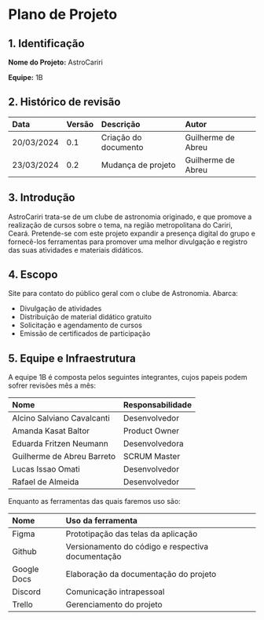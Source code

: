 # Plano de Projeto
## 1. Identificação

**Nome do Projeto:** AstroCariri

**Equipe:** 1B

## 2. Histórico de revisão
| Data | Versão | Descrição | Autor |
| :--- | :--- | :--- | :--- |
| 20/03/2024 | 0.1 | Criação do documento | Guilherme de Abreu |
| 23/03/2024 | 0.2 | Mudança de projeto | Guilherme de Abreu |


## 3. Introdução

AstroCariri trata-se de um clube de astronomia originado, e que promove a realização de cursos sobre o tema, na região metropolitana do Cariri, Ceará. Pretende-se com este projeto expandir a presença digital do grupo e fornecê-los ferramentas para promover uma melhor divulgação e registro das suas atividades e materiais didáticos.

## 4. Escopo

Site para contato do público geral com o clube de Astronomia. Abarca:

- Divulgação de atividades
- Distribuição de material didático gratuito
- Solicitação e agendamento de cursos
- Emissão de certificados de participação

## 5. Equipe e Infraestrutura

A equipe 1B é composta pelos seguintes integrantes, cujos papeis podem sofrer revisões mês a mês:

| Nome | Responsabilidade |
| :--- | :--- |
| Alcino Salviano Cavalcanti | Desenvolvedor |
| Amanda Kasat Baltor | Product Owner |
| Eduarda Fritzen Neumann | Desenvolvedora |
| Guilherme de Abreu Barreto | SCRUM Master |
| Lucas Issao Omati | Desenvolvedor |
| Rafael de Almeida | Desenvolvedor |

Enquanto as ferramentas das quais faremos uso são:

| Nome | Uso da ferramenta|
| :--- | :--- |
| Figma | Prototipação das telas da aplicação |
| Github | Versionamento do código e respectiva documentação |
| Google Docs | Elaboração da documentação do projeto |
| Discord | Comunicação intrapessoal |
| Trello | Gerenciamento do projeto |

